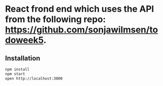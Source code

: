 # React frond end which uses the API from the following repo: https://github.com/sonjawilmsen/todoweek5.



## Installation

```bash
npm install
npm start
open http://localhost:3000
```


